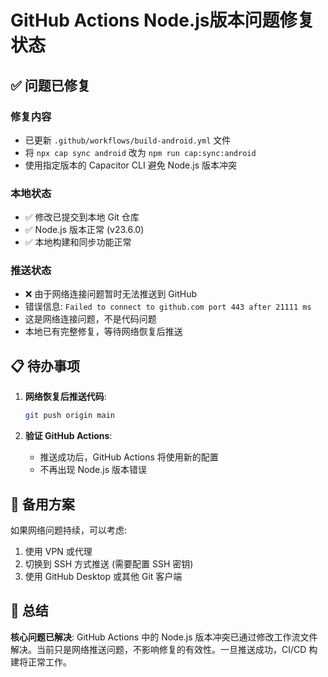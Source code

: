 # GitHub Actions Node.js版本问题修复状态

## ✅ 问题已修复

### 修复内容
- 已更新 `.github/workflows/build-android.yml` 文件
- 将 `npx cap sync android` 改为 `npm run cap:sync:android`
- 使用指定版本的 Capacitor CLI 避免 Node.js 版本冲突

### 本地状态
- ✅ 修改已提交到本地 Git 仓库
- ✅ Node.js 版本正常 (v23.6.0)
- ✅ 本地构建和同步功能正常

### 推送状态
- ❌ 由于网络连接问题暂时无法推送到 GitHub
- 错误信息: `Failed to connect to github.com port 443 after 21111 ms`
- 这是网络连接问题，不是代码问题
- 本地已有完整修复，等待网络恢复后推送

## 📋 待办事项

1. **网络恢复后推送代码**:
   ```bash
   git push origin main
   ```

2. **验证 GitHub Actions**:
   - 推送成功后，GitHub Actions 将使用新的配置
   - 不再出现 Node.js 版本错误

## 🔧 备用方案

如果网络问题持续，可以考虑:
1. 使用 VPN 或代理
2. 切换到 SSH 方式推送 (需要配置 SSH 密钥)
3. 使用 GitHub Desktop 或其他 Git 客户端

## 📝 总结

**核心问题已解决**: GitHub Actions 中的 Node.js 版本冲突已通过修改工作流文件解决。当前只是网络推送问题，不影响修复的有效性。一旦推送成功，CI/CD 构建将正常工作。